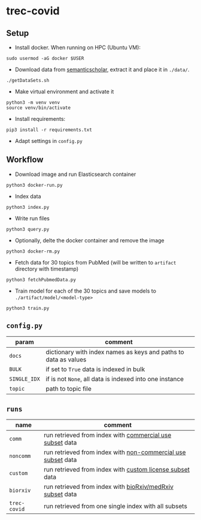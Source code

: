 # trec-covid

## Setup

* Install docker. When running on HPC (Ubuntu VM):  
``` 
sudo usermod -aG docker $USER
```
* Download data from [semanticscholar](https://pages.semanticscholar.org/coronavirus-research), extract it and place it in `./data/`. 
``` 
./getDataSets.sh
``` 
* Make virtual environment and activate it
``` 
python3 -m venv venv
source venv/bin/activate
``` 
* Install requirements:   
```shell script
pip3 install -r requirements.txt
```  
* Adapt settings in `config.py`  

## Workflow

* Download image and run Elasticsearch container
```shell script
python3 docker-run.py
```

* Index data  
```shell script
python3 index.py
```

* Write run files
```shell script
python3 query.py
```

* Optionally, delte the docker container and remove the image  
```shell script
python3 docker-rm.py
```

* Fetch data for 30 topics from PubMed (will be written to `artifact` directory with timestamp)
```shell script
python3 fetchPubmedData.py
```

* Train model for each of the 30 topics and save models to `./artifact/model/<model-type>`
```shell script
python3 train.py
```

## `config.py`

| param | comment |
| ---  | --- |
| `docs` | dictionary with index names as keys and paths to data as values |
| `BULK` | if set to `True` data is indexed in bulk |   
| `SINGLE_IDX` | if is not `None`, all data is indexed into one instance |   
| `topic` | path to topic file | 

## `runs`

| name | comment |
| ---  | --- |
| `comm` | run retrieved from index with [commercial use subset](https://ai2-semanticscholar-cord-19.s3-us-west-2.amazonaws.com/2020-04-10/comm_use_subset.tar.gz) data |
| `noncomm` | run retrieved from index with [non-commercial use subset](https://ai2-semanticscholar-cord-19.s3-us-west-2.amazonaws.com/2020-04-10/noncomm_use_subset.tar.gz) data |   
| `custom` | run retrieved from index with [custom license subset ](https://ai2-semanticscholar-cord-19.s3-us-west-2.amazonaws.com/2020-04-10/custom_license.tar.gz) data |   
| `biorxiv` | run retrieved from index with [bioRxiv/medRxiv subset](https://ai2-semanticscholar-cord-19.s3-us-west-2.amazonaws.com/2020-04-10/biorxiv_medrxiv.tar.gz) data | 
| `trec-covid` | run retrieved from one single index with all subsets | 

